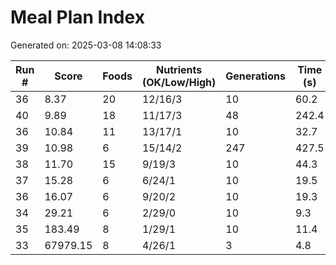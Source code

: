 # Meal Plan Index

Generated on: 2025-03-08 14:08:33

| Run # | Score | Foods | Nutrients (OK/Low/High) | Generations | Time (s) | Filename |
|-------|-------|-------|----------------------|------------|----------|----------|
| 36 | 8.37 | 20 | 12/16/3 | 10 | 60.2 | [meal_36_20250308_130148.json](recipes/meal_36_20250308_130148.json) |
| 40 | 9.89 | 18 | 11/17/3 | 48 | 242.4 | [meal_40_20250308_140430.json](recipes/meal_40_20250308_140430.json) |
| 36 | 10.84 | 11 | 13/17/1 | 10 | 32.7 | [meal_36_20250308_124742.json](recipes/meal_36_20250308_124742.json) |
| 39 | 10.98 | 6 | 15/14/2 | 247 | 427.5 | [meal_39_20250308_131654.json](recipes/meal_39_20250308_131654.json) |
| 38 | 11.70 | 15 | 9/19/3 | 10 | 44.3 | [meal_38_20250308_131405.json](recipes/meal_38_20250308_131405.json) |
| 37 | 15.28 | 6 | 6/24/1 | 10 | 19.5 | [meal_37_20250308_130800.json](recipes/meal_37_20250308_130800.json) |
| 36 | 16.07 | 6 | 9/20/2 | 10 | 19.3 | [meal_36_20250308_124222.json](recipes/meal_36_20250308_124222.json) |
| 34 | 29.21 | 6 | 2/29/0 | 10 | 9.3 | [meal_34_20250308_230154.json](recipes/meal_34_20250308_230154.json) |
| 35 | 183.49 | 8 | 1/29/1 | 10 | 11.4 | [meal_35_20250308_230342.json](recipes/meal_35_20250308_230342.json) |
| 33 | 67979.15 | 8 | 4/26/1 | 3 | 4.8 | [meal_33_20250308_225223.json](recipes/meal_33_20250308_225223.json) |
